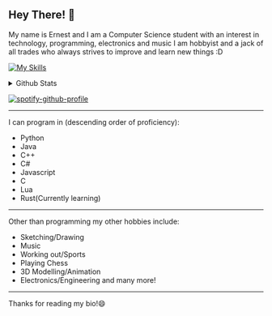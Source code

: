 ## Hey There! 👋

My name is Ernest and I am a Computer Science student with an interest in technology, programming, electronics and music 
I am hobbyist and a jack of all trades who always strives to improve and learn new things :D

[![My Skills](https://skillicons.dev/icons?i=js,html,css,c,cs,cpp,rust,python,java,lua,arduino,blender,unity,unreal)](https://skillicons.dev)
<details><summary>Github Stats</summary>
  
![GitHub stats](https://github-readme-stats.vercel.app/api?username=Ernest326&show_icons=true&theme=radical)  
![Top Langs](https://github-readme-stats.vercel.app/api/top-langs/?username=Ernest326&compact=true&theme=radical)
  
</details>

[![spotify-github-profile](https://spotify-github-profile.kittinanx.com/api/view?uid=ernestotresto&cover_image=true&theme=novatorem&show_offline=false&background_color=800080&interchange=false&bar_color=ffffff&bar_color_cover=true)](https://github.com/kittinan/spotify-github-profile)


------
I can program in (descending order of proficiency):
- Python
- Java
- C++
- C#
- Javascript
- C
- Lua
- Rust(Currently learning)
------
Other than programming my other hobbies include:
- Sketching/Drawing
- Music
- Working out/Sports
- Playing Chess
- 3D Modelling/Animation
- Electronics/Engineering
and many more!
------
Thanks for reading my bio!😄

<!--
<img src=https://niamhshaw.ie/wp-content/uploads/2021/05/Patreon-Button.png href=https://www.patreon.com/Ernest326></img>
-->

<!--
**Ernest326/Ernest326** is a ✨ _special_ ✨ repository because its `README.md` (this file) appears on your GitHub profile.

Here are some ideas to get you started:

- 🔭 I’m currently working on ...
- 🌱 I’m currently learning ...
- 👯 I’m looking to collaborate on ...
- 🤔 I’m looking for help with ...
- 💬 Ask me about ...
- 📫 How to reach me: ...
- 😄 Pronouns: ...
- ⚡ Fun fact: ...
-->
